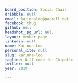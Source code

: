 ```yaml
---
board_position: Social Chair
dribbble: null
email: karinnaloo@pacbell.net
facebook: thug
github: null
headshot_jpg_url: null
layout: member_page
linkedin: null
name: Karinna Loo
personal_site: null
slug: karinna-loo
tagline: Will code for Chipotle
twitter: null
year: 2018

---
```

